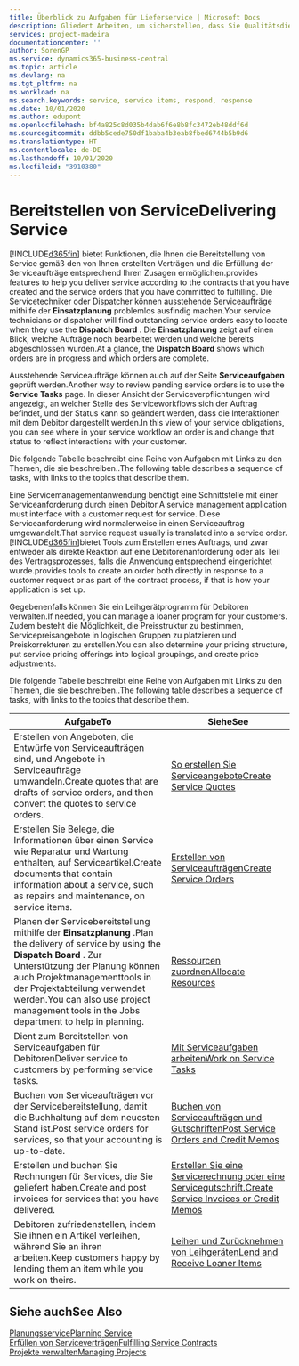 ```yaml
---
title: Überblick zu Aufgaben für Lieferservice | Microsoft Docs
description: Gliedert Arbeiten, um sicherstellen, dass Sie Qualitätsdienst liefern und Verträgen mit Debitoren gerecht werden.
services: project-madeira
documentationcenter: ''
author: SorenGP
ms.service: dynamics365-business-central
ms.topic: article
ms.devlang: na
ms.tgt_pltfrm: na
ms.workload: na
ms.search.keywords: service, service items, respond, response
ms.date: 10/01/2020
ms.author: edupont
ms.openlocfilehash: bf4a825c8d035b4dab6f6e8b8fc3472eb48ddf6d
ms.sourcegitcommit: ddbb5cede750df1baba4b3eab8fbed6744b5b9d6
ms.translationtype: HT
ms.contentlocale: de-DE
ms.lasthandoff: 10/01/2020
ms.locfileid: "3910380"
---
```

# <a name="delivering-service"></a><span data-ttu-id="1a80a-103">Bereitstellen von Service</span><span class="sxs-lookup"><span data-stu-id="1a80a-103">Delivering Service</span></span>
[!INCLUDE[d365fin](includes/d365fin_md.md)] <span data-ttu-id="1a80a-104">bietet Funktionen, die Ihnen die Bereitstellung von Service gemäß den von Ihnen erstellten Verträgen und die Erfüllung der Serviceaufträge entsprechend Ihren Zusagen ermöglichen.</span><span class="sxs-lookup"><span data-stu-id="1a80a-104">provides features to help you deliver service according to the contracts that you have created and the service orders that you have committed to fulfilling.</span></span> <span data-ttu-id="1a80a-105">Die Servicetechniker oder Dispatcher können ausstehende Serviceaufträge mithilfe der **Einsatzplanung** problemlos ausfindig machen.</span><span class="sxs-lookup"><span data-stu-id="1a80a-105">Your service technicians or dispatcher will find outstanding service orders easy to locate when they use the **Dispatch Board** .</span></span> <span data-ttu-id="1a80a-106">Die **Einsatzplanung** zeigt auf einen Blick, welche Aufträge noch bearbeitet werden und welche bereits abgeschlossen wurden.</span><span class="sxs-lookup"><span data-stu-id="1a80a-106">At a glance, the **Dispatch Board** shows which orders are in progress and which orders are complete.</span></span>  
  
<span data-ttu-id="1a80a-107">Ausstehende Serviceaufträge können auch auf der Seite **Serviceaufgaben** geprüft werden.</span><span class="sxs-lookup"><span data-stu-id="1a80a-107">Another way to review pending service orders is to use the **Service Tasks** page.</span></span> <span data-ttu-id="1a80a-108">In dieser Ansicht der Serviceverpflichtungen wird angezeigt, an welcher Stelle des Serviceworkflows sich der Auftrag befindet, und der Status kann so geändert werden, dass die Interaktionen mit dem Debitor dargestellt werden.</span><span class="sxs-lookup"><span data-stu-id="1a80a-108">In this view of your service obligations, you can see where in your service workflow an order is and change that status to reflect interactions with your customer.</span></span>  
  
<span data-ttu-id="1a80a-109">Die folgende Tabelle beschreibt eine Reihe von Aufgaben mit Links zu den Themen, die sie beschreiben..</span><span class="sxs-lookup"><span data-stu-id="1a80a-109">The following table describes a sequence of tasks, with links to the topics that describe them.</span></span>   

<span data-ttu-id="1a80a-110">Eine Servicemanagementanwendung benötigt eine Schnittstelle mit einer Serviceanforderung durch einen Debitor.</span><span class="sxs-lookup"><span data-stu-id="1a80a-110">A service management application must interface with a customer request for service.</span></span> <span data-ttu-id="1a80a-111">Diese Serviceanforderung wird normalerweise in einen Serviceauftrag umgewandelt.</span><span class="sxs-lookup"><span data-stu-id="1a80a-111">That service request usually is translated into a service order.</span></span> [!INCLUDE[d365fin](includes/d365fin_md.md)]<span data-ttu-id="1a80a-112">bietet Tools zum Erstellen eines Auftrags, und zwar entweder als direkte Reaktion auf eine Debitorenanforderung oder als Teil des Vertragsprozesses, falls die Anwendung entsprechend eingerichtet wurde.</span><span class="sxs-lookup"><span data-stu-id="1a80a-112">provides tools to create an order both directly in response to a customer request or as part of the contract process, if that is how your application is set up.</span></span>  
  
<span data-ttu-id="1a80a-113">Gegebenenfalls können Sie ein Leihgerätprogramm für Debitoren verwalten.</span><span class="sxs-lookup"><span data-stu-id="1a80a-113">If needed, you can manage a loaner program for your customers.</span></span> <span data-ttu-id="1a80a-114">Zudem besteht die Möglichkeit, die Preisstruktur zu bestimmen, Servicepreisangebote in logischen Gruppen zu platzieren und Preiskorrekturen zu erstellen.</span><span class="sxs-lookup"><span data-stu-id="1a80a-114">You can also determine your pricing structure, put service pricing offerings into logical groupings, and create price adjustments.</span></span>  
  
<span data-ttu-id="1a80a-115">Die folgende Tabelle beschreibt eine Reihe von Aufgaben mit Links zu den Themen, die sie beschreiben..</span><span class="sxs-lookup"><span data-stu-id="1a80a-115">The following table describes a sequence of tasks, with links to the topics that describe them.</span></span>   
  
|<span data-ttu-id="1a80a-116">**Aufgabe**</span><span class="sxs-lookup"><span data-stu-id="1a80a-116">**To**</span></span>|<span data-ttu-id="1a80a-117">**Siehe**</span><span class="sxs-lookup"><span data-stu-id="1a80a-117">**See**</span></span>|  
|------------|-------------|  
|<span data-ttu-id="1a80a-118">Erstellen von Angeboten, die Entwürfe von Serviceaufträgen sind, und Angebote in Serviceaufträge umwandeln.</span><span class="sxs-lookup"><span data-stu-id="1a80a-118">Create quotes that are drafts of service orders, and then convert the quotes to service orders.</span></span>|[<span data-ttu-id="1a80a-119">So erstellen Sie Serviceangebote</span><span class="sxs-lookup"><span data-stu-id="1a80a-119">Create Service Quotes</span></span>](service-how-to-create-service-quotes.md)|
|<span data-ttu-id="1a80a-120">Erstellen Sie Belege, die Informationen über einen Service wie Reparatur und Wartung enthalten, auf Serviceartikel.</span><span class="sxs-lookup"><span data-stu-id="1a80a-120">Create documents that contain information about a service, such as repairs and maintenance, on service items.</span></span>|[<span data-ttu-id="1a80a-121">Erstellen von Serviceaufträgen</span><span class="sxs-lookup"><span data-stu-id="1a80a-121">Create Service Orders</span></span>](service-how-to-create-service-orders.md)|
|<span data-ttu-id="1a80a-122">Planen der Servicebereitstellung mithilfe der **Einsatzplanung** .</span><span class="sxs-lookup"><span data-stu-id="1a80a-122">Plan the delivery of service by using the **Dispatch Board** .</span></span> <span data-ttu-id="1a80a-123">Zur Unterstützung der Planung können auch Projektmanagementtools in der Projektabteilung verwendet werden.</span><span class="sxs-lookup"><span data-stu-id="1a80a-123">You can also use project management tools in the Jobs department to help in planning.</span></span>|[<span data-ttu-id="1a80a-124">Ressourcen zuordnen</span><span class="sxs-lookup"><span data-stu-id="1a80a-124">Allocate Resources</span></span>](service-how-to-allocate-resources.md)|  
|<span data-ttu-id="1a80a-125">Dient zum Bereitstellen von Serviceaufgaben für Debitoren</span><span class="sxs-lookup"><span data-stu-id="1a80a-125">Deliver service to customers by performing service tasks.</span></span>|[<span data-ttu-id="1a80a-126">Mit Serviceaufgaben arbeiten</span><span class="sxs-lookup"><span data-stu-id="1a80a-126">Work on Service Tasks</span></span>](service-how-to-work-on-service-tasks.md)|  
|<span data-ttu-id="1a80a-127">Buchen von Serviceaufträgen vor der Servicebereitstellung, damit die Buchhaltung auf dem neuesten Stand ist.</span><span class="sxs-lookup"><span data-stu-id="1a80a-127">Post service orders for services, so that your accounting is up-to-date.</span></span>|[<span data-ttu-id="1a80a-128">Buchen von Serviceaufträgen und Gutschriften</span><span class="sxs-lookup"><span data-stu-id="1a80a-128">Post Service Orders and Credit Memos</span></span>](service-how-to-post-service-orders.md)|  
|<span data-ttu-id="1a80a-129">Erstellen und buchen Sie Rechnungen für Services, die Sie geliefert haben.</span><span class="sxs-lookup"><span data-stu-id="1a80a-129">Create and post invoices for services that you have delivered.</span></span>|[<span data-ttu-id="1a80a-130">Erstellen Sie eine Servicerechnung oder eine Servicegutschrift.</span><span class="sxs-lookup"><span data-stu-id="1a80a-130">Create Service Invoices or Credit Memos</span></span>](service-how-create-invoices.md)|  
|<span data-ttu-id="1a80a-131">Debitoren zufriedenstellen, indem Sie ihnen ein Artikel verleihen, während Sie an ihren arbeiten.</span><span class="sxs-lookup"><span data-stu-id="1a80a-131">Keep customers happy by lending them an item while you work on theirs.</span></span>| [<span data-ttu-id="1a80a-132">Leihen und Zurücknehmen von Leihgeräten</span><span class="sxs-lookup"><span data-stu-id="1a80a-132">Lend and Receive Loaner Items</span></span>](service-how-to-lend-receive-loaners.md)|
  
## <a name="see-also"></a><span data-ttu-id="1a80a-133">Siehe auch</span><span class="sxs-lookup"><span data-stu-id="1a80a-133">See Also</span></span>  
[<span data-ttu-id="1a80a-134">Planungsservice</span><span class="sxs-lookup"><span data-stu-id="1a80a-134">Planning Service</span></span>](service-plan-service.md)  
[<span data-ttu-id="1a80a-135">Erfüllen von Serviceverträgen</span><span class="sxs-lookup"><span data-stu-id="1a80a-135">Fulfilling Service Contracts</span></span>](service-fulfill-service-contracts.md)  
[<span data-ttu-id="1a80a-136">Projekte verwalten</span><span class="sxs-lookup"><span data-stu-id="1a80a-136">Managing Projects</span></span>](projects-manage-projects.md)  
